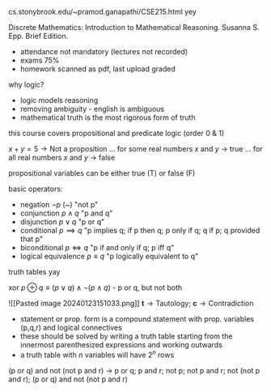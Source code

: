 cs.stonybrook.edu/~pramod.ganapathi/CSE215.html
yey 

Discrete Mathematics: Introduction to Mathematical Reasoning. Susanna S. Epp. Brief Edition.

- attendance not mandatory (lectures not recorded)
- exams 75%
- homework scanned as pdf, last upload graded

why logic?
- logic models reasoning
- removing ambiguity - english is ambiguous
- mathematical truth is the most rigorous form of truth

this course covers propositional and predicate logic (order 0 & 1)

$x+y=5\rightarrow\text{Not a proposition}$
... for some real numbers $x$ and $y$ -> true
... for all real numbers $x$ and $y$ -> false

propositional variables can be either true (T) or false (F)

basic operators:
- negation $\lnot p$ (~) "not p"
- conjunction $p\land q$ "p and q"
- disjunction $p\lor q$ "p or q"
- conditional $p\implies q$ "p implies q; if p then q; p only if q; q if p; q provided that p"
- biconditional $p\iff q$ "p if and only if q; p iff q"
- logical equivalence $p\equiv q$ "p logically equivalent to q"

truth tables yay

xor $p\oplus q \equiv (p\lor q)\land\lnot(p\land q)$ - p or q, but not both

![[Pasted image 20240123151033.png]]
$\textbf{t}\to\text{Tautology};\ \textbf{c}\to\text{Contradiction}$

- statement or prop. form is a compound statement with prop. variables (p,q,r) and logical connectives
- these should be solved by writing a truth table starting from the innermost parenthesized expressions and working outwards
- a truth table with $n$ variables will have $2^n$ rows

(p or q) and not (not p and r)
-> p or q; p and r; not p; not p and r; not (not p and r); (p or q) and not (not p and r)
